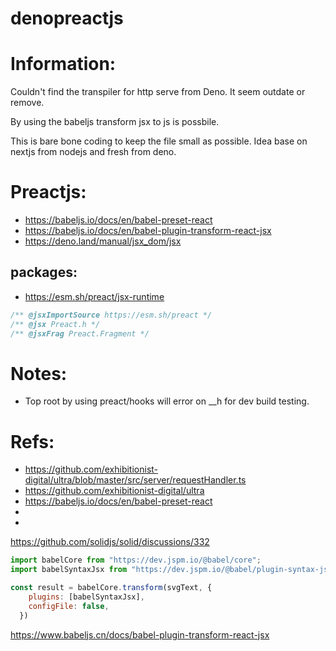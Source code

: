 # denopreactjs


# Information:
  Couldn't find the transpiler for http serve from Deno. It seem outdate or remove.
  
  By using the babeljs transform jsx to js is possbile.

  This is bare bone coding to keep the file small as possible. Idea base on nextjs from nodejs and fresh from deno.

# Preactjs:
- https://babeljs.io/docs/en/babel-preset-react
- https://babeljs.io/docs/en/babel-plugin-transform-react-jsx
- https://deno.land/manual/jsx_dom/jsx

## packages:
- https://esm.sh/preact/jsx-runtime


```jsx
/** @jsxImportSource https://esm.sh/preact */
/** @jsx Preact.h */
/** @jsxFrag Preact.Fragment */
```

# Notes:
- Top root by using preact/hooks will error on __h for dev build testing.


# Refs:
- https://github.com/exhibitionist-digital/ultra/blob/master/src/server/requestHandler.ts
- https://github.com/exhibitionist-digital/ultra
- https://babeljs.io/docs/en/babel-preset-react
- 
- 


https://github.com/solidjs/solid/discussions/332
```js
import babelCore from "https://dev.jspm.io/@babel/core";
import babelSyntaxJsx from "https://dev.jspm.io/@babel/plugin-syntax-jsx";

const result = babelCore.transform(svgText, {
    plugins: [babelSyntaxJsx],
    configFile: false,
  })
```

https://www.babeljs.cn/docs/babel-plugin-transform-react-jsx


